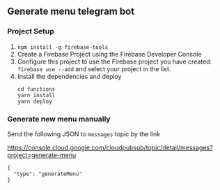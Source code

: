 ## Generate menu telegram bot

### Project Setup

1. `npm install -g firebase-tools`
2. Create a Firebase Project using the Firebase Developer Console
3. Configure this project to use the Firebase project you have created: `firebase use --add` and select your project in the list.
4. Install the dependencies and deploy
   ```
   cd functions
   yarn install
   yarn deploy
   ```

### Generate new menu manually

Send the following JSON to `messages` topic by the link

https://console.cloud.google.com/cloudpubsub/topic/detail/messages?project=generate-menu

```
{
  "type": "generateMenu"
}
```
